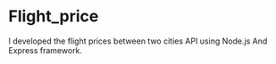 # Flight_price
I developed the flight prices between two cities API using Node.js And Express framework.
